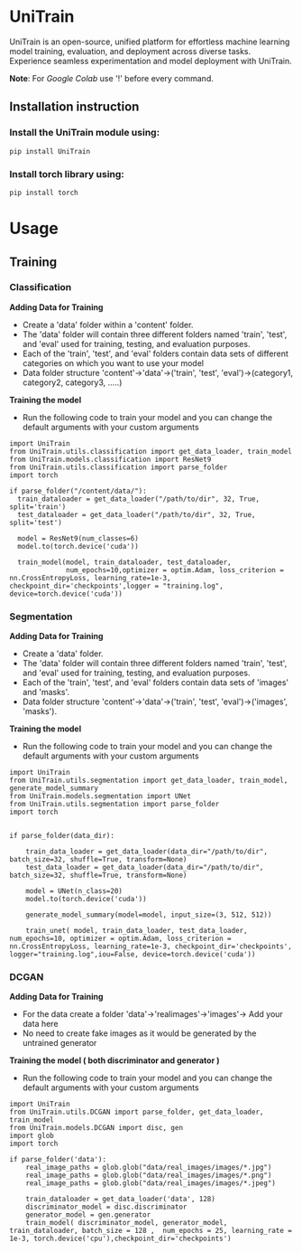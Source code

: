# UniTrain
UniTrain is an open-source, unified platform for effortless machine learning model training, evaluation, and deployment across diverse tasks. Experience seamless experimentation and model deployment with UniTrain.

**Note**: For *Google Colab* use '!' before every command.  

## Installation instruction  
### Install the **UniTrain** module using:  
```pip install UniTrain```    

### Install **torch** library using:  
```pip install torch```    

# Usage

## Training  
### Classification  
**Adding Data for Training**  
- Create a 'data' folder within a 'content' folder.  
- The 'data' folder will contain three different folders named 'train', 'test', and 'eval' used for training, testing, and evaluation purposes.  
- Each of the 'train', 'test', and 'eval' folders contain data sets of different categories on which you want to use your model  
- Data folder structure 'content'->'data'->('train', 'test', 'eval')->(category1, category2, category3, .....)
    
**Training the model**
- Run the following code to train your model and you can change the default arguments with your custom arguments  

```
import UniTrain
from UniTrain.utils.classification import get_data_loader, train_model
from UniTrain.models.classification import ResNet9
from UniTrain.utils.classification import parse_folder
import torch

if parse_folder("/content/data/"):
  train_dataloader = get_data_loader("/path/to/dir", 32, True, split='train')
  test_dataloader = get_data_loader("/path/to/dir", 32, True, split='test')

  model = ResNet9(num_classes=6)
  model.to(torch.device('cuda'))

  train_model(model, train_dataloader, test_dataloader,
              num_epochs=10,optimizer = optim.Adam, loss_criterion = nn.CrossEntropyLoss, learning_rate=1e-3, checkpoint_dir='checkpoints',logger = "training.log", device=torch.device('cuda'))
```

### Segmentation  
**Adding Data for Training**  
- Create a 'data' folder.  
- The 'data' folder will contain three different folders named 'train', 'test', and 'eval' used for training, testing, and evaluation purposes.  
- Each of the 'train', 'test', and 'eval' folders contain data sets of 'images' and 'masks'. 
- Data folder structure 'content'->'data'->('train', 'test', 'eval')->('images', 'masks').
    
**Training the model**  
- Run the following code to train your model and you can change the default arguments with your custom arguments  

```
import UniTrain
from UniTrain.utils.segmentation import get_data_loader, train_model, generate_model_summary
from UniTrain.models.segmentation import UNet
from UniTrain.utils.segmentation import parse_folder
import torch


if parse_folder(data_dir):    
    
    train_data_loader = get_data_loader(data_dir="/path/to/dir", batch_size=32, shuffle=True, transform=None)
    test_data_loader = get_data_loader(data_dir="/path/to/dir", batch_size=32, shuffle=True, transform=None)

    model = UNet(n_class=20)
    model.to(torch.device('cuda'))
    
    generate_model_summary(model=model, input_size=(3, 512, 512))
    
    train_unet( model, train_data_loader, test_data_loader, num_epochs=10, optimizer = optim.Adam, loss_criterion = nn.CrossEntropyLoss, learning_rate=1e-3, checkpoint_dir='checkpoints', logger="training.log",iou=False, device=torch.device('cuda'))
```

### DCGAN

**Adding Data for Training**  
- For the data create a folder 'data'->'realimages'->'images'-> Add your data here
- No need to create fake images as it would be generated by the untrained generator  

**Training the model ( both discriminator and generator )**  
- Run the following code to train your model and you can change the default arguments with your custom arguments  

```
import UniTrain
from UniTrain.utils.DCGAN import parse_folder, get_data_loader, train_model
from UniTrain.models.DCGAN import disc, gen
import glob
import torch

if parse_folder('data'):
    real_image_paths = glob.glob("data/real_images/images/*.jpg")
    real_image_paths = glob.glob("data/real_images/images/*.png")
    real_image_paths = glob.glob("data/real_images/images/*.jpeg")
    
    train_dataloader = get_data_loader('data', 128)
    discriminator_model = disc.discriminator
    generator_model = gen.generator
    train_model( discriminator_model, generator_model, train_dataloader, batch_size = 128 ,  num_epochs = 25, learning_rate = 1e-3, torch.device('cpu'),checkpoint_dir='checkpoints')
```

